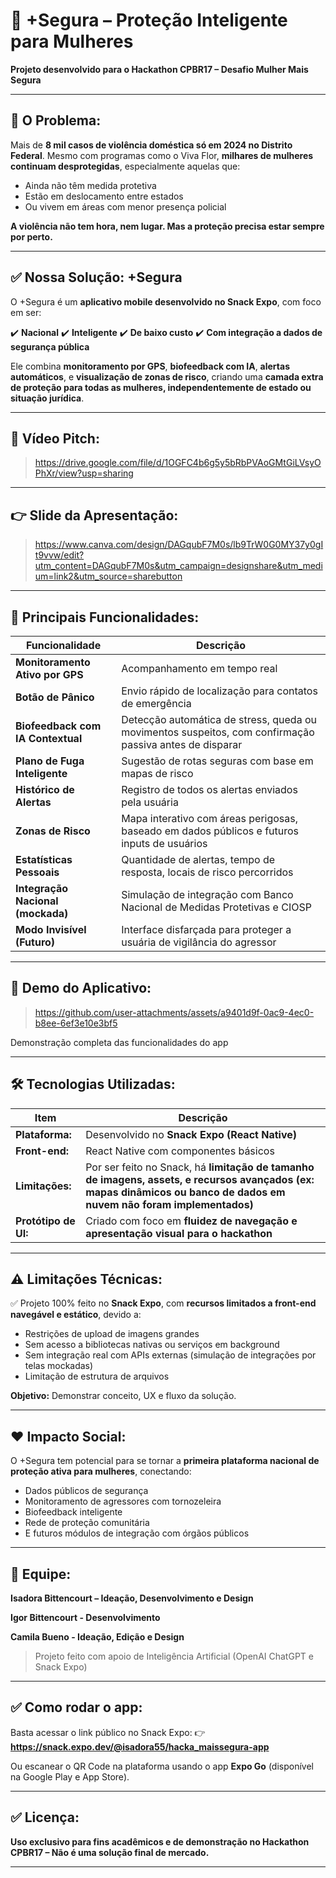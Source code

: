 # 📱 +Segura – Proteção Inteligente para Mulheres

**Projeto desenvolvido para o Hackathon CPBR17 – Desafio Mulher Mais Segura**

---

## 🚩 O Problema:

Mais de **8 mil casos de violência doméstica só em 2024 no Distrito Federal**.
Mesmo com programas como o Viva Flor, **milhares de mulheres continuam desprotegidas**, especialmente aquelas que:

* Ainda não têm medida protetiva
* Estão em deslocamento entre estados
* Ou vivem em áreas com menor presença policial

**A violência não tem hora, nem lugar. Mas a proteção precisa estar sempre por perto.**

---

## ✅ Nossa Solução: +Segura

O +Segura é um **aplicativo mobile desenvolvido no Snack Expo**, com foco em ser:

✔️ **Nacional**
✔️ **Inteligente**
✔️ **De baixo custo**
✔️ **Com integração a dados de segurança pública**

Ele combina **monitoramento por GPS**, **biofeedback com IA**, **alertas automáticos**, e **visualização de zonas de risco**, criando uma **camada extra de proteção para todas as mulheres, independentemente de estado ou situação jurídica**.

---

## 🎥 Vídeo Pitch:

> https://drive.google.com/file/d/1OGFC4b6g5y5bRbPVAoGMtGiLVsyOPhXr/view?usp=sharing

---

## 👉 Slide da Apresentação:

> https://www.canva.com/design/DAGqubF7M0s/lb9TrW0G0MY37y0gIt9vvw/edit?utm_content=DAGqubF7M0s&utm_campaign=designshare&utm_medium=link2&utm_source=sharebutton

---
## 🚀 Principais Funcionalidades:

| Funcionalidade                    | Descrição                                                                                               |
| --------------------------------- | ------------------------------------------------------------------------------------------------------- |
| **Monitoramento Ativo por GPS**   | Acompanhamento em tempo real                                                                            |
| **Botão de Pânico**               | Envio rápido de localização para contatos de emergência                                                 |
| **Biofeedback com IA Contextual** | Detecção automática de stress, queda ou movimentos suspeitos, com confirmação passiva antes de disparar |
| **Plano de Fuga Inteligente**     | Sugestão de rotas seguras com base em mapas de risco                                                    |
| **Histórico de Alertas**          | Registro de todos os alertas enviados pela usuária                                                      |
| **Zonas de Risco**                | Mapa interativo com áreas perigosas, baseado em dados públicos e futuros inputs de usuários             |
| **Estatísticas Pessoais**         | Quantidade de alertas, tempo de resposta, locais de risco percorridos                                   |
| **Integração Nacional (mockada)** | Simulação de integração com Banco Nacional de Medidas Protetivas e CIOSP                                |
| **Modo Invisível (Futuro)**       | Interface disfarçada para proteger a usuária de vigilância do agressor                                  |

---
## 🎥 Demo do Aplicativo: 


> https://github.com/user-attachments/assets/a9401d9f-0ac9-4ec0-b8ee-6ef3e10e3bf5

Demonstração completa das funcionalidades do app

---

## 🛠️ Tecnologias Utilizadas:

| Item                 | Descrição                                                                                                                                                             |
| -------------------- | --------------------------------------------------------------------------------------------------------------------------------------------------------------------- |
| **Plataforma:**      | Desenvolvido no **Snack Expo (React Native)**                                                                                                                         |
| **Front-end:**       | React Native com componentes básicos                                                                                                                                  |
| **Limitações:**      | Por ser feito no Snack, há **limitação de tamanho de imagens, assets, e recursos avançados (ex: mapas dinâmicos ou banco de dados em nuvem não foram implementados)** |
| **Protótipo de UI:** | Criado com foco em **fluidez de navegação e apresentação visual para o hackathon**                                                                                    |

---

## ⚠️ Limitações Técnicas:

✅ Projeto 100% feito no **Snack Expo**, com **recursos limitados a front-end navegável e estático**, devido a:

* Restrições de upload de imagens grandes
* Sem acesso a bibliotecas nativas ou serviços em background
* Sem integração real com APIs externas (simulação de integrações por telas mockadas)
* Limitação de estrutura de arquivos

**Objetivo:** Demonstrar conceito, UX e fluxo da solução.

---

## ❤️ Impacto Social:

O +Segura tem potencial para se tornar a **primeira plataforma nacional de proteção ativa para mulheres**, conectando:

* Dados públicos de segurança
* Monitoramento de agressores com tornozeleira
* Biofeedback inteligente
* Rede de proteção comunitária
* E futuros módulos de integração com órgãos públicos

---

## 👥 Equipe:

**Isadora Bittencourt – Ideação, Desenvolvimento e Design**

**Igor Bittencourt - Desenvolvimento**

**Camila Bueno - Ideação, Edição e Design**

> Projeto feito com apoio de Inteligência Artificial (OpenAI ChatGPT e Snack Expo)

---

## ✅ Como rodar o app:

Basta acessar o link público no Snack Expo:
👉 **https://snack.expo.dev/@isadora55/hacka_maissegura-app**

Ou escanear o QR Code na plataforma usando o app **Expo Go** (disponível na Google Play e App Store).

---

## ✅ Licença:

**Uso exclusivo para fins acadêmicos e de demonstração no Hackathon CPBR17 – Não é uma solução final de mercado.**

---

